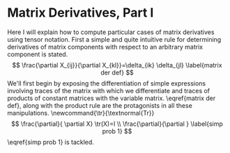# Matrix Derivatives, Part I
Here I will explain how to compute particular cases of matrix
derivatives using tensor notation. First a simple and quite
intuitive rule for determining derivatives of matrix components
with respect to an arbitrary matrix component is stated.
$$
\frac{\partial X_{ij}}{\partial X_{kl}}=\delta_{ik} \delta_{jl}
\label{matrix der def}
$$
We'll first begin by exposing the differentiation of simple expressions
involving traces of the matrix with which we differentiate and traces
of products of constant matrices with the variable matrix.
\eqref{matrix der def}, along with the product rule are the protagonists
in all these manipulations.
\newcommand{\tr}{\textnormal{Tr}}
$$
\frac{\partial}{ \partial X} \tr(X)=I \\
\frac{\partial}{\partial }
\label{simp prob 1}
$$
\eqref{simp prob 1} is tackled.